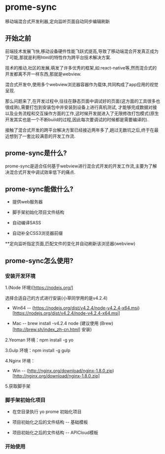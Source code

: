 # prome-sync

移动端混合式开发利器,定向监听页面自动同步编辑刷新

## 开始之前

前端技术发展飞快,移动设备硬件性能飞跃式提高,导致了移动端混合开发真正成为了可能,那就是利用html的特性作为跨平台技术解决方案.

技术的推动,社区的发展,萌发了许多优秀的框架,如:react-native等,然而混合式的开发都离不开一样东西,那就是webview.

混合式开发中,使用多个webview浏览器容器作为载体,共同构成了app应用的视觉呈现.

那么问题来了,在开发过程中,往往在静态页面中调试好的页面(这方面的工具很多也很成熟),需要打包到安装包中并安装到设备上进行真机测试,
才能够完成数据对接以及业务流程和交互操作方面的工作,这时候开发就进入了无限修改打包模式(原生开发其实也是一个不断build的过程,因此每次要调试的时候都是需要编译的).

接触了混合式开发的跨平台解决方案已经接近两年多了,趟过无数坑之后,终于在最近想到了一套比较满意的开发工作流.

## prome-sync是什么?

prome-sync是适合任何基于webview进行混合式开发的开发工作流,主要为了解决混合式开发中调试效率低下的痛点.

## prome-sync能做什么?

* 提供web服务器

* 脚手架初始化项目文件结构
 
* 自动编译SASS
 
* 自动补全CSS3浏览器前缀

**定向监听指定页面,匹配文件的变化并自动刷新该浏览器(webview)

## prome-sync怎么使用?

### 安装开发环境

1.(Node 环境)[https://nodejs.org/]

选择合适自己的方式进行安装(小草同学用的是v4.2.4)

* Win64 -- (https://nodejs.org/dist/v4.2.4/node-v4.2.4-x64.msi)[https://nodejs.org/dist/v4.2.4/node-v4.2.4-x64.msi]

* Mac -- brew install -v4.2.4 node (建议使用 (Brew)[http://brew.sh/index_zh-cn.html] 安装)

2.Yeoman 环境：npm install -g yo

3.Gulp 环境：npm install -g gulp

4.Nginx 环境：

* Win -- (http://nginx.org/download/nginx-1.8.0.zip)[http://nginx.org/download/nginx-1.8.0.zip]

5.获取脚手架

### 脚手架初始化项目

* 在空目录执行 yo prome 初始化项目

* 项目初始化之后的文件结构 -- 基础模板

* 项目初始化之后的文件结构 -- APICloud模板

### 开始使用

